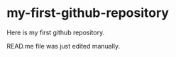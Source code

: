 # my-first-github-repository
Here is my first github repository.

READ.me file was just edited manually. 
